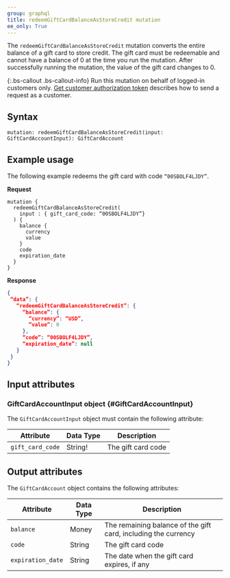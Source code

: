 ```yaml
---
group: graphql
title: redeemGiftCardBalanceAsStoreCredit mutation
ee_only: True
---
```


The `redeemGiftCardBalanceAsStoreCredit` mutation converts the entire balance of a gift card to store credit. The gift card must be redeemable and cannot have a balance of 0 at the time you run the mutation. After successfully running the mutation, the value of the gift card changes to 0.

{:.bs-callout .bs-callout-info}
Run this mutation on behalf of logged-in customers only. [Get customer authorization token]({{page.baseurl}}/graphql/get-customer-authorization-token.html) describes how to send a request as a customer.

## Syntax

 `mutation: redeemGiftCardBalanceAsStoreCredit(input: GiftCardAccountInput): GiftCardAccount`

## Example usage

The following example redeems the gift card with code `“00SBOLF4LJDY”`.

**Request**

``` text
mutation {
  redeemGiftCardBalanceAsStoreCredit(
    input : { gift_card_code: “00SBOLF4LJDY”}
  ) {
    balance {
      currency
      value
    }
    code
    expiration_date
  }
}
```

**Response**

```json
{
 “data”: {
   “redeemGiftCardBalanceAsStoreCredit”: {
     “balance”: {
       “currency”: “USD”,
       “value”: 0
     },
     “code”: “00SBOLF4LJDY”,
     “expiration_date”: null
   }
 }
}
```

## Input attributes

### GiftCardAccountInput object {#GiftCardAccountInput}

The `GiftCardAccountInput` object must contain the following attribute:

Attribute | Data Type | Description
--- | --- | ---
`gift_card_code` | String! | The gift card code

## Output attributes

The `GiftCardAccount` object contains the following attributes:

Attribute |  Data Type | Description
--- | --- | ---
`balance` | Money | The remaining balance of the gift card, including the currency
`code` | String | The gift card code
`expiration_date` | String | The date when the gift card expires, if any